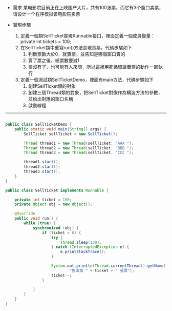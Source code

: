 - 需求
	某电影院目前正在上映国产大片，共有100张票，而它有3个窗口卖票，请设计一个程序模拟该电影院卖票

- 實現步驟
	1. 定義一個類SellTicket實現Runnable接口，裡面定義一個成員變量：private int tickets = 100;
	2. 在SellTicket類中重寫run()方法實現賣票，代碼步驟如下
		1. 判斷票數大於0，就賣票，並告知是哪個窗口賣的
		2. 賣了票之後，總票數要減1
		3. 票沒有了，也可能有人來問，所以這裡用死循環讓賣票的動作一直執行
	3. 定義一個測試類SellTicketDemo，裡面有main方法，代碼步驟如下
		1. 創建SellTicket類的對象
		2. 創建三個Thread類的對象，把SellTicket對像作為構造方法的參數，並給出對應的窗口名稱
		3. 啟動線程

---
```java

public class SellTicketDemo {
    public static void main(String[] args) {
        SellTicket sellTicket = new SellTicket();

        Thread thread1 = new Thread(sellTicket, "AAA ");
        Thread thread2 = new Thread(sellTicket, "BBB ");
        Thread thread3 = new Thread(sellTicket, "CCC ");

        thread1.start();
        thread2.start();
        thread3.start();
    }
}
```

```java
public class SellTicket implements Runnable {

    private int ticket = 100;
    private Object obj = new Object();

    @Override
    public void run() {
        while (true) {
            synchronized (obj) {
                if (ticket > 0) {
                    try {
                        Thread.sleep(100);
                    } catch (InterruptedException e) {
                        e.printStackTrace();
                    }

                    System.out.println(Thread.currentThread().getName() +
                            "售出第 " + ticket + " 張票");
                    ticket--;
                }

            }
        }
    }
}
```